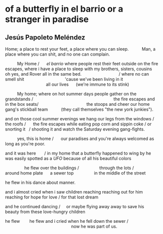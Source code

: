 # of a butterfly in el barrio or a stranger in paradise
## Jesús Papoleto Meléndez
Home;
a place to rest your feet,
a place where you can sleep.
          Man,
a place where you can shit,
and no one can complain.

          My Home /      _el barrio_
where people rest their feet
outside on the fire escapes,
where i have a place to sleep
with my brothers, sisters, cousins
     oh yes, and Rover
all in the same bed.
                              / where no can smell shit
                                 'cause we've been living in it
                                  all our lives
     (we're immune to its stink)

          My home;
where on hot summer days
people gather on the grandstands /
                                                                  the fire
escapes
and in the box seats/
                                       the stoops
and cheer our home gang's stickball team
          (they call themselves "the new york junkies").

and on those cool summer evenings
we hang our legs from the windows /
the roofs /      the fire escapes
while eating pop corn and sippin coke
/ or snorting it   / shooting it
and watch the Saturday evening gang-fights.

          yes, this is home /      our paradises
and you're always welcomed
as long as you're poor.

and it was here       / in my home
that a butterfly happened to wing by
he was easily spotted as a _UFO_
because of all his beautiful colors

                he flew over the buildings /
                through the lots /
                around home plate      a sewer top
                in the middle of the street

he flew
in his dance about manner.

and i almost cried when i saw children reaching
reaching out for him      reaching for hope
for love /
for that lost dream

and he continued dancing /     or maybe flying
away
away to save his beauty from these love-hungry
children

he flew        he flew
and i cried
when he fell down the sewer /
                                                       now he was part of us.